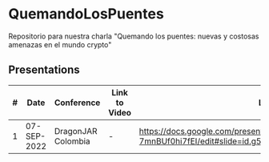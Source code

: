 # QuemandoLosPuentes
Repositorio para nuestra charla "Quemando los puentes: nuevas y costosas amenazas en el mundo crypto"

## Presentations
|#| Date | Conference |  Link to Video | Link to Slides |
|---|---|---|---|---|
|1|07-SEP-2022|DragonJAR Colombia| - | https://docs.google.com/presentation/d/1nHIRSSfhgII2xPIbaUaNfffYV1JA9-7mnBUf0hi7fEI/edit#slide=id.g5dc4e38d75_0_89 |
